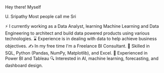 Hey there! Myself 

U. Sripathy
Most people call me Sri 

⚡ I currently working as a Data Analyst, learning Machine Learning and Data Engineering to architect and build data powered products using various technologies. 
⌛ Experience is in dealing with data to help achieve business objectives.
✍️ In my free time I'm a Freelance BI Consultant.
💪 Skilled in SQL, Python (Pandas, NumPy, Matplotlib), and Excel.
🎯 Experienced in Power BI and Tableau
🔍 Interested in AI, machine learning, forecasting, and dashboard design.
